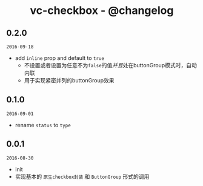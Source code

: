 <h1 align="center">vc-checkbox - @changelog</h1>

## 0.2.0

`2016-09-18`

- add `inline` prop and default to `true`
  - 不设置或者设置为任意不为`false`的值*并且*处在buttonGroup模式时，自动内联
  - 用于实现紧密并列的buttonGroup效果

## 0.1.0

`2016-09-01`

- rename `status` to `type`

## 0.0.1

`2016-08-30`

- init
- 实现基本的 `原生checkbox封装` 和 `ButtonGroup` 形式的调用

